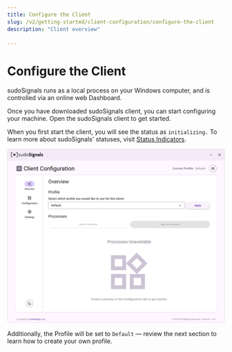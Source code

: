 ```yaml
---
title: Configure the Client
slug: /v2/getting-started/client-configuration/configure-the-client
description: "Client overview"

---
```


# Configure the Client

sudoSignals runs as a local process on your Windows computer, and is controlled via an online web Dashboard.

Once you have downloaded sudoSignals client, you can start configuring your machine. Open the sudoSignals client to get started.

When you first start the client, you will see the status as `initializing.` To learn more about sudoSignals' statuses, visit [Status Indicators](../../dashboard-anatomy/status-indicators).

![Client 002](/img/client-configuration/v2-client-config-002.png)

Additionally, the Profile will be set to `Default` — review the next section to learn how to create your own profile.
